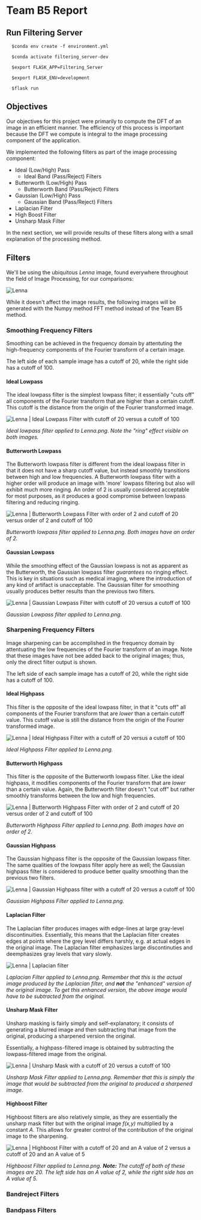 # Team B5 Report


## Run Filtering Server
```
  $conda env create -f environment.yml

  $conda activate filtering_server-dev

  $export FLASK_APP=Filtering_Server

  $export FLASK_ENV=development

  $flask run
```

## Objectives
Our objectives for this project were primarily to compute the DFT of an image in an efficient manner. The efficiency of this process is important because the DFT we compute is integral to the image processing component of the application.

We implemented the following filters as part of the image processing component:
* Ideal (Low/High) Pass
  * Ideal Band (Pass/Reject) Filters
* Butterworth (Low/High) Pass
  * Butterworth Band (Pass/Reject) Filters
* Gaussian (Low/High) Pass
  * Gaussian Band (Pass/Reject) Filters
* Laplacian Filter
* High Boost Filter
* Unsharp Mask Filter

In the next section, we will provide results of these filters along with a small explanation of the processing method.

## Filters

We'll be using the ubiquitous *Lenna* image, found everywhere throughout the field of Image Processing, for our comparisons:

![Lenna](report/images/Lenna.png)

While it doesn't affect the image results, the following images will be generated with the Numpy method FFT method instead of the Team B5 method.

### Smoothing Frequency Filters

Smoothing can be achieved in the frequency domain by attentuting the high-frequency components of the Fourier transform of a certain image.

The left side of each sample image has a cutoff of 20, while the right side has a cutoff of 100.

#### Ideal Lowpass
The ideal lowpass filter is the simplest lowpass filter; it essentially "cuts off" all components of the Fourier transform that are higher than a certain cutoff. This cutoff is the distance from the origin of the Fourier transformed image.

![Lenna | Ideal Lowpass Filter with cutoff of 20 versus a cutoff of 100](report/images/Lenna_ilp_20v100.png)

*Ideal lowpass filter applied to Lenna.png. Note the "ring" effect visible on both images.*

#### Butterworth Lowpass
The Butterworth lowpass filter is different from the ideal lowpass filter in that it does not have a sharp cutoff value, but instead smoothly transitions between high and low frequencies. A Butterworth lowpass filter with a higher order will produce an image with 'more' lowpass filtering but also will exhibit much more ringing. An order of 2 is usually considered acceptable for most purposes, as it produces a good compromise between lowpass filtering and reducing ringing.

![Lenna | Butterworth Lowpass Filter with order of 2 and cutoff of 20 versus order of 2 and cutoff of 100](report/images/Lenna_blp_o2_20v100.png)

*Butterworth lowpass filter applied to Lenna.png. Both images have an order of 2.*

#### Gaussian Lowpass
While the smoothing effect of the Gaussian lowpass is not as apparent as the Butterworth, the Gaussian lowpass filter *guarantees* no ringing effect. This is key in situations such as medical imaging, where the introduction of any kind of artifact is unacceptable. The Gaussian filter for smoothing usually produces better results than the previous two filters.

![Lenna | Gaussian Lowpass Filter with cutoff of 20 versus a cutoff of 100](report/images/Lenna_gau_20v100.png)

*Gaussian Lowpass filter applied to Lenna.png.*


### Sharpening Frequency Filters

Image sharpening can be accomplished in the frequency domain by attentuating the low frequencies of the Fourier transform of an image. Note that these images have not bee added back to the original images; thus, only the direct filter output is shown.

The left side of each sample image has a cutoff of 20, while the right side has a cutoff of 100.

#### Ideal Highpass
This filter is the opposite of the ideal lowpass filter, in that it "cuts off" all components of the Fourier transform that are *lower* than a certain cutoff value. This cutoff value is still the distance from the origin of the Fourier transformed image.

![Lenna | Ideal Highpass Filter with a cutoff of 20 versus a cutoff of 100](report/images/Lenna_ihp_20v100.png)

*Ideal Highpass Filter applied to Lenna.png.*

#### Butterworth Highpass
This filter is the opposite of the Butterworth lowpass filter. Like the ideal highpass, it modifies components of the Fourier transform that are *lower* than a certain value. Again, the Butterworth filter doesn't "cut off" but rather smoothly transforms between the low and high frequencies.

![Lenna | Butterworth Highpass Filter with order of 2 and cutoff of 20 versus order of 2 and cutoff of 100](report/images/Lenna_bhp_o2_20v100.png)

*Butterworth Highpass Filter applied to Lenna.png. Both images have an order of 2.*

#### Gaussian Highpass
The Gaussian highpass filter is the opposite of the Gaussian lowpass filter. The same qualities of the lowpass filter apply here as well; the Gaussian highpass filter is considered to produce better quality smoothing than the previous two filters.

![Lenna | Gaussian Highpass filter with a cutoff of 20 versus a cutoff of 100](report/images/Lenna_ghp_20v100.png)

*Gaussian Highpass Filter applied to Lenna.png.*


#### Laplacian Filter
The Laplacian filter produces images with edge-lines at large gray-level discontinuities. Essentially, this means that the Laplacian filter creates edges at points where the grey level differs harshly, e.g. at actual edges in the original image. The Laplacian filter emphasizes large discontinuties and deemphasizes gray levels that vary slowly. 

![Lenna | Laplacian filter](report/images/Lenna_lap.png)

*Laplacian Filter applied to Lenna.png. Remember that this is the actual image produced by the Laplacian filter, and **not** the "enhanced" version of the original image. To get this enhanced version, the above image would have to be subtracted from the original.*

#### Unsharp Mask Filter
Unsharp masking is fairly simply and self-explanatory; it consists of generating a blurred image and then subtracting that image from the original, producing a sharpened version the original.

Essentially, a highpass-filtered image is obtained by subtracting the lowpass-filtered image from the original.

![Lenna | Unsharp Mask with a cutoff of 20 versus a cutoff of 100](report/images/Lenna_unsharp_20v100.png)

*Unsharp Mask Filter applied to Lenna.png. Remember that this is simply the image that would be subtracted from the original to produced a sharpened image.*

#### Highboost Filter

Highboost filters are also relatively simple, as they are essentially the unsharp mask filter but with the original image *f(x,y)* multiplied by a constant *A.* This allows for greater control of the contribution of the original image to the sharpening.

![Lenna | Highboost Filter with a cutoff of 20 and an A value of 2 versus a cutoff of 20 and an A value of 5](report/images/Lenna_highb_c20_a2va5.png)

*Highboost Filter applied to Lenna.png. **Note:** The cutoff of both of these images are 20. The left side has an A value of 2, while the right side has an A value of 5.*


### Bandreject Filters


### Bandpass Filters

